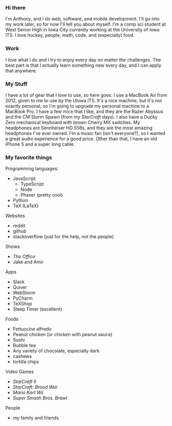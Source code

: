 
### Hi there
I'm Anthony, and I do web, software, and mobile development. I'll go into my work later, so for now I'll tell you about
myself. I'm a comp sci student at West Senior High in Iowa City currently working at the University of Iowa ITS. 
I love hockey, people, math, code, and (especially) food.

### Work
I love what I do and I try to enjoy every day no matter the challenges. The best part is that I actually learn something
new every day, and I can apply that anywhere.

### My Stuff
I have a lot of gear that I love to use, so here goes: I use a MacBook Air from 2012, given to me to use by the UIowa ITS.
It's a nice machine, but it's not exactly personal, so I'm going to upgrade my personal machine to a MacBook Pro. I have
a few mice that I like, and they are the Razer Abyssus and the CM Storm Spawn (from my *StarCraft* days). I also have a
Ducky Zero mechanical keyboard with brown Cherry MX switches. My headphones are Sennheiser HD 558s, and they are the most
amazing headphones I've ever owned. I'm a music fan (isn't everyone?), so I wanted a great audio experience for a good price.
Other than that, I have an old iPhone 5 and a super long cable.

### My favorite things

Programming languages:
* JavaScript
    * TypeScript
    * Node
    * Phaser (pretty cool)
* Python
* TeX (LaTeX)

Websites
* reddit
* github
* stackoverflow (just for the help, not the people)

Shows
* *The Office*
* Jake and Amir

Apps
* Slack
* Quiver
* WebStorm
* PyCharm
* TeXShop
* Sleep Timer (excellent)

Foods
* Fettuccine alfredo
* Peanut chicken (or chicken with peanut sauce)
* Sushi
* Bubble tea
* Any variety of chocolate, especially dark
* cashews
* tortilla chips

Video Games
* *StarCraft II*
* *StarCraft: Brood War*
* *Mario Kart Wii*
* *Super Smash Bros. Brawl*

People
* my family and friends